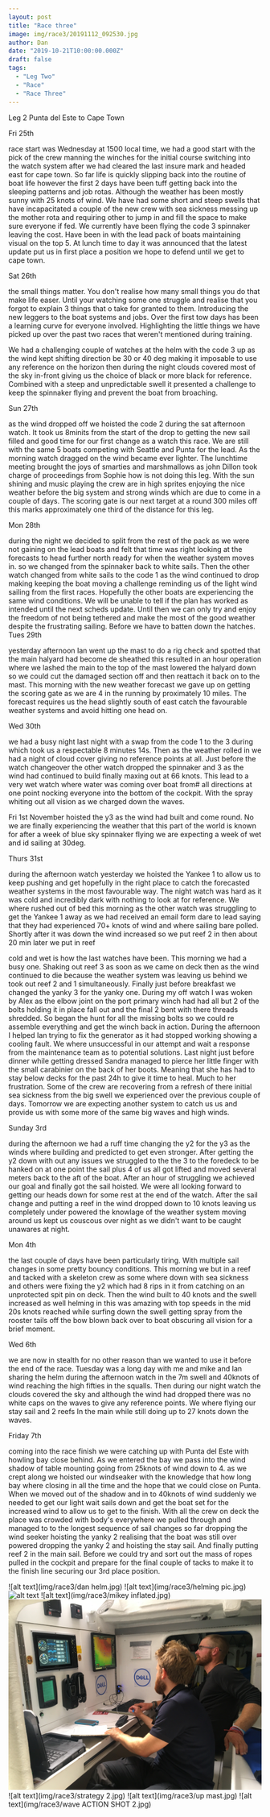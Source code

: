 ```yaml
---
layout: post
title: "Race three"
image: img/race3/20191112_092530.jpg
author: Dan
date: "2019-10-21T10:00:00.000Z"
draft: false
tags:
  - "Leg Two"
  - "Race"
  - "Race Three"
---
```


Leg 2 Punta del Este to Cape Town

Fri 25th

race start was Wednesday at 1500 local time, we had a good start with the pick of the crew manning the winches for the initial course switching into the watch system after we had cleared the last insure mark and headed east for cape town. So far life is quickly slipping back into the routine of boat life however the first 2 days have been tuff getting back into the sleeping patterns and job rotas. Although the weather has been mostly sunny with 25 knots of wind. We have had some short and steep swells that have incapacitated a couple of the new crew with sea sickness messing up the mother rota and requiring other to jump in and fill the space to make sure everyone if fed. We currently have been flying the code 3 spinnaker leaving the cost. Have been in with the lead pack of boats maintaining visual on the top 5. At lunch time to day it was announced that the latest update put us in first place a position we hope to defend until we get to cape town.

Sat 26th

the small things matter. You don't realise how many small things you do that make life easer. Until your watching some one struggle and realise that you forgot to explain 3 things that o take for granted to them. Introducing the new leggers to the boat systems and jobs. Over the first tow days has been a learning curve for everyone involved. Highlighting the little things we have picked up over the past two races that weren't mentioned during training. 

We had a challenging couple of watches at the helm with the code 3 up as the wind kept shifting direction be 30 or 40 deg making it imposable to use any reference on the horizon then during the night clouds covered most of the sky in-front giving us the choice of black or more black for reference. Combined with a steep and unpredictable swell it presented a challenge to keep the spinnaker flying and prevent the boat from broaching. 

Sun 27th 

as the wind dropped off we hoisted the code 2 during the sat afternoon watch. It took us 8minits from the start of the drop to getting the new sail filled and good time for our first change as a watch  this race. We are still with the same 5 boats competing with Seattle and Punta for the lead. As the morning watch dragged on the wind became ever lighter. The lunchtime meeting brought the joys of smarties and marshmallows as john Dillon took charge of proceedings from Sophie how is not doing this leg. With the sun shining and music playing the crew are in high sprites enjoying the nice weather before the big system and strong winds which are due to come in a couple of days. The scoring gate is our next target at a round 300 miles off this marks approximately  one third of the distance for this leg. 

Mon 28th 

during the night we decided to split from the rest of the pack as we were not gaining on the lead boats and felt that time was right looking at the forecasts to head further north ready for when the weather system moves in. so we changed from the spinnaker back to white sails. Then the other watch changed from white sails to the code 1 as the wind continued to drop making keeping the boat moving a challenge reminding us of the light wind sailing from the first races. Hopefully the other boats are experiencing the same wind conditions. We will be unable to tell if the plan has worked as intended until the next scheds update. Until then we can only try and enjoy the freedom of not being tethered and make the most of the good weather despite the frustrating sailing. Before we have to batten down the hatches. 
Tues 29th 

yesterday afternoon Ian went up the mast to do a rig check and spotted that the main halyard had become de sheathed this resulted in an hour operation where we lashed the main to the top of the mast lowered the halyard down so we could cut the damaged section off and then reattach it back on to the mast. This morning with the new weather forecast we gave up on getting the scoring gate as we are 4 in the running by proximately 10 miles. The forecast requires us the head slightly south of east catch the favourable weather systems and avoid hitting one head on. 

Wed 30th

we had a busy night last night with a swap from the code 1 to the 3 during which took us a respectable 8 minutes 14s. Then as the weather rolled in we had a night of cloud cover giving no reference points at all. Just before the watch changeover the other watch dropped the spinnaker and  3 as the wind had continued to build finally maxing out at 66 knots. This lead to a very wet watch where water was coming over  boat from# all directions at one point nocking everyone into the bottom of the cockpit. With the spray whiting out all vision as we charged down the waves. 

Fri 1st November hoisted the y3 as the wind had built and come round. No we are finally experiencing the weather that this part of the world is known for after a week of blue sky spinnaker flying we are expecting a week of wet and id sailing at 30deg. 

Thurs 31st

during the afternoon watch yesterday we hoisted the Yankee 1 to allow us to keep pushing and get hopefully in the right place to catch the forecasted weather systems in the most favourable way. The night watch was hard as it was cold and incredibly dark with nothing to look at for reference. We where rushed out of bed this morning as the other watch was struggling to get the Yankee 1 away as we had received an email form dare to lead saying that they had experienced 70+ knots of wind and where sailing bare polled. Shortly after it was down the wind increased so we put reef 2 in then about 20 min later we put in reef

cold and wet is how the last watches have been. This morning we had a busy one. Shaking out reef 3 as soon as we came on deck then as the wind continued to die because the weather system was leaving us behind we took out reef 2 and 1 simultaneously. Finally just before breakfast we changed the yanky 3 for the yanky one. During my off watch I was woken by Alex as the elbow joint on the port primary winch had  had all but 2 of the bolts holding it in place fall out and the final 2 bent with there threads shredded. So began the hunt for all the missing bolts so we could re assemble everything and get the winch back in action. During the afternoon I helped Ian trying to fix the generator as it had stopped working showing a cooling fault. We where unsuccessful in our attempt and wait a response from the maintenance team as to potential solutions. Last night just before dinner while getting dressed Sandra managed to pierce her little finger with the small carabinier on the back of her boots. Meaning that she has had to stay below decks for the past 24h to give it time to heal. Much to her frustration. Some of the crew are recovering from a refresh of there initial sea sickness from the big swell we experienced over the previous couple of days. Tomorrow we are expecting another system to catch us us and provide us with some more of the same big waves and high winds. 


Sunday 3rd 

during the afternoon we had a ruff time changing the y2 for the y3 as the winds where building and predicted to get even stronger. After getting the y2 down with out any issues we struggled to the the 3 to the foredeck to be hanked on at one point the sail plus 4 of us all got lifted and moved several meters back to the aft of the boat. After an hour of struggling we achieved our goal and finally got the sail hoisted. We were all looking forward to getting our heads down for some rest at the end of the watch. After the sail change and putting a reef in the wind dropped down to 10 knots leaving us completely under powered the knowlage of the weather system moving around us kept us couscous over night as we didn't want to be caught unawares at night. 

Mon 4th 

the last couple of days have been particularly tiring. With multiple sail changes in some pretty bouncy conditions. This morning we but in a reef and tacked with a skeleton crew as some where down with sea sickness and others were fixing the y2 which had 8 rips in it from catching on an unprotected spit pin on deck. Then the wind built to 40 knots and the swell increased as well helming in this was amazing with top speeds in the mid 20s knots  reached while surfing down the swell getting spray from the rooster tails off the bow blown back over to boat obscuring all vision for a brief moment. 

Wed 6th 

we are now in stealth for no other reason than we wanted to use it before the end of the race. Tuesday was a long day with me and mike and Ian sharing the helm during the afternoon watch in the 7m swell and 40knots of wind reaching the high fifties in the squalls. Then during our night watch the clouds covered the sky and although the wind had dropped there was no white caps on the waves to give any reference points. We where flying our stay sail and 2 reefs In the main while still doing up to 27 knots down the waves. 

Friday 7th 

coming into the race finish we were catching up with Punta del Este with howling bay close behind. As we entered the bay we pass into the wind shadow of table mounting going from 25knots of wind down to 4. as we crept along we hoisted our windseaker with the knowledge that how long bay where closing in all the time and the hope that we could close on Punta. When we moved out of the shadow and in to 40knots of wind suddenly we needed to get our light wait sails down and get the boat set for the increased wind to allow us to get to the finish. With all the crew on deck the place was crowded with body's everywhere we pulled through and managed to to the longest sequence of sail changes so far dropping the wind seeker hoisting the yanky 2 realising that the boat was still over powered dropping the yanky 2 and hoisting the stay sail. And finally putting reef 2 in the main sail. Before we could try and sort out the mass of ropes pulled in the cockpit and prepare for the final couple of tacks to make it to the finish line securing our 3rd place position.  

![alt text](img/race3/dan helm.jpg)
![alt text](img/race3/helming pic.jpg)
![alt text](img/rce3/meting.jpg)
![alt text](img/race3/mikey inflated.jpg)
![alt text](img/race3/plotting.jpg)
![alt text](img/race3/strategy 2.jpg)
![alt text](img/race3/up mast.jpg)
![alt text](img/race3/wave ACTION SHOT 2.jpg)

